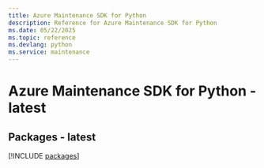 ```yaml
---
title: Azure Maintenance SDK for Python
description: Reference for Azure Maintenance SDK for Python
ms.date: 05/22/2025
ms.topic: reference
ms.devlang: python
ms.service: maintenance
---
```

# Azure Maintenance SDK for Python - latest
## Packages - latest
[!INCLUDE [packages](maintenance-index.md)]